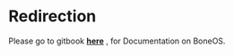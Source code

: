 # Redirection
Please go to gitbook [**here**](https://amanuel2.gitbooks.io/boneos/content/) , for Documentation on BoneOS.